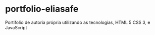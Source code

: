 # portfolio-eliasafe
 Portifolio de autoria própria utilizando as tecnologias, HTML 5 CSS 3, e JavaScript
